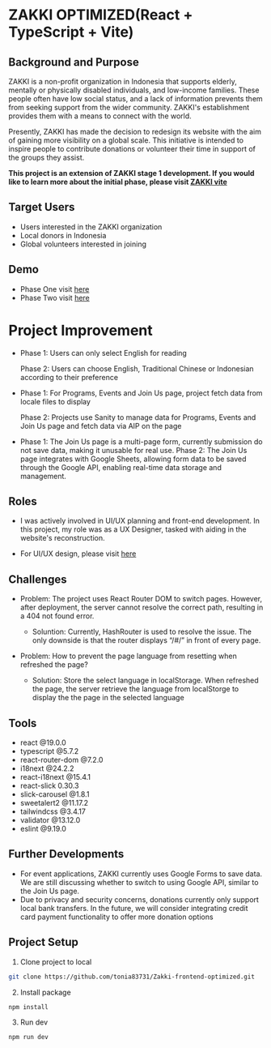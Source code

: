 # ZAKKI OPTIMIZED(React + TypeScript + Vite)

## Background and Purpose

ZAKKI is a non-profit organization in Indonesia that supports elderly, mentally or physically disabled individuals, and low-income families. These people often have low social status, and a lack of information prevents them from seeking support from the wider community. ZAKKI's establishment provides them with a means to connect with the world.

Presently, ZAKKI has made the decision to redesign its website with the aim of gaining more visibility on a global scale. This initiative is intended to inspire people to contribute donations or volunteer their time in support of the groups they assist.

**This project is an extension of ZAKKI stage 1 development. If you would like to learn more about the initial phase, please visit [ZAKKI vite](https://github.com/tonia83731/ZAKKI-vite)**

## Target Users

- Users interested in the ZAKKI organization
- Local donors in Indonesia
- Global volunteers interested in joining

## Demo

- Phase One visit [here](https://tonia83731.github.io/ZAKKI-vite/)
- Phase Two visit [here](https://tonia83731.github.io/Zakki-frontend-optimized/)

# Project Improvement

- Phase 1: Users can only select English for reading

  Phase 2: Users can choose English, Traditional Chinese or Indonesian according to their preference

- Phase 1: For Programs, Events and Join Us page, project fetch data from locale files to display

  Phase 2: Projects use Sanity to manage data for Programs, Events and Join Us page and fetch data via AIP on the page

- Phase 1: The Join Us page is a multi-page form, currently submission do not save data, making it unusable for real use.
  Phase 2: The Join Us page integrates with Google Sheets, allowing form data to be saved through the Google API, enabling real-time data storage and management.

## Roles

- I was actively involved in UI/UX planning and front-end development. In this project, my role was as a UX Designer, tasked with aiding in the website's reconstruction.

- For UI/UX design, please visit [here](https://www.figma.com/file/UiUglBbnxgVxiF9x6EL265/Front-end-Project?type=design&node-id=1%3A4512&mode=design&t=rn2rKN4UeehwHo1F-1)

## Challenges

- Problem: The project uses React Router DOM to switch pages. However, after deployment, the server cannot resolve the correct path, resulting in a 404 not found error.

  - Soluntion: Currently, HashRouter is used to resolve the issue. The only downside is that the router displays “/#/” in front of every page.

- Problem: How to prevent the page language from resetting when refreshed the page?
  - Solution: Store the select language in localStorage. When refreshed the page, the server retrieve the language from localStorge to display the the page in the selected language

## Tools

- react @19.0.0
- typescript @5.7.2
- react-router-dom @7.2.0
- i18next @24.2.2
- react-i18next @15.4.1
- react-slick 0.30.3
- slick-carousel @1.8.1
- sweetalert2 @11.17.2
- tailwindcss @3.4.17
- validator @13.12.0
- eslint @9.19.0

## Further Developments

- For event applications, ZAKKI currently uses Google Forms to save data. We are still discussing whether to switch to using Google API, similar to the Join Us page.
- Due to privacy and security concerns, donations currently only support local bank transfers. In the future, we will consider integrating credit card payment functionality to offer more donation options

## Project Setup

1. Clone project to local

```sh
git clone https://github.com/tonia83731/Zakki-frontend-optimized.git
```

2. Install package

```sh
npm install
```

3. Run dev

```sh
npm run dev
```
